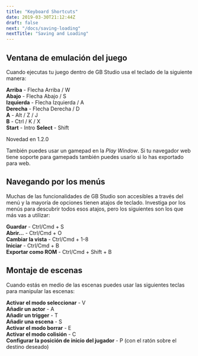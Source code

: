 ```yaml
---
title: "Keyboard Shortcuts"
date: 2019-03-30T21:12:44Z
draft: false
next: "/docs/saving-loading"
nextTitle: "Saving and Loading"
---
```


## Ventana de emulación del juego

Cuando ejecutas tu juego dentro de GB Studio usa el teclado de la siguiente manera:

**Arriba** - Flecha Arriba / W  
**Abajo** - Flecha Abajo / S  
**Izquierda** - Flecha Izquierda / A  
**Derecha** - Flecha Derecha / D  
**A** - Alt / Z / J  
**B** - Ctrl / K / X  
**Start** - Intro
**Select** - Shift

<span class="new">Novedad en 1.2.0</span>

También puedes usar un gamepad en la _Play Window_. Si tu navegador web tiene soporte para gamepads también puedes usarlo si lo has exportado para web.

## Navegando por los menús

Muchas de las funcionalidades de GB Studio son accesibles a través del menú y la mayoría de opciones tienen atajos de teclado. Investiga por los menús para descubrir todos esos atajos, pero los siguientes son los que más vas a utilizar:

**Guardar** - Ctrl/Cmd + S  
**Abrir...** - Ctrl/Cmd + O  
**Cambiar la vista** - Ctrl/Cmd + 1-8  
**Iniciar** - Ctrl/Cmd + B  
**Exportar como ROM** - Ctrl/Cmd + Shift + B

## Montaje de escenas

Cuando estás en medio de las escenas puedes usar las siguientes teclas para manipular las escenas:

**Activar el modo seleccionar** - V  
**Añadir un actor** - A  
**Añadir un trigger** - T  
**Añadir una escena** - S  
**Activar el modo borrar** - E  
**Activar el modo colisión** - C  
**Configurar la posición de inicio del jugador** - P (con el ratón sobre el destino deseado)
